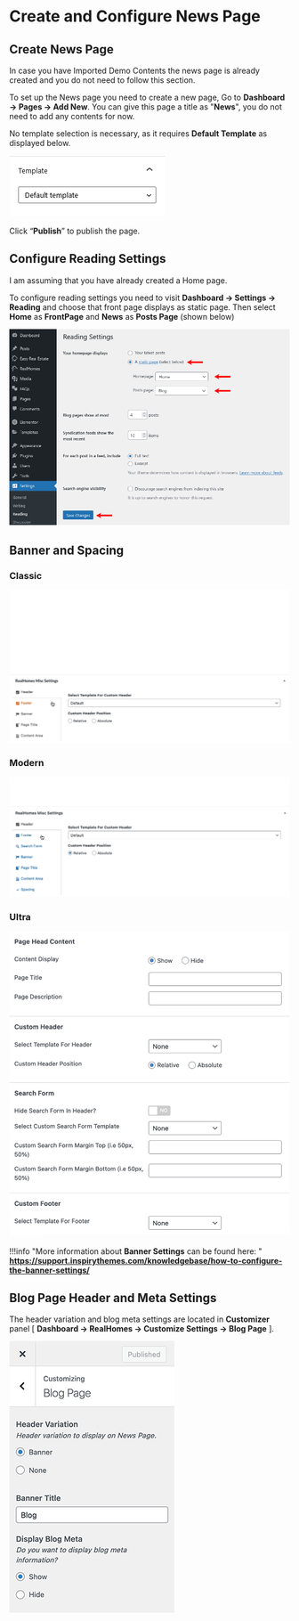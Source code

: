 # Create and Configure News Page

## Create News Page

In case you have Imported Demo Contents the news page is already created and you do not need to follow this section.

To set up the News page you need to create a new page, Go to **Dashboard → Pages → Add New**. You can give this page a title as "**News**", you do not need to add any contents for now.

No template selection is necessary, as it requires **Default Template** as displayed below.

![Create News Page](images/news-page/create-news-page.png)

Click “**Publish**” to publish the page.

## Configure Reading Settings

I am assuming that you have already created a Home page.

To configure reading settings you need to visit **Dashboard → Settings → Reading** and choose that front page displays as static page. Then select **Home** as **FrontPage** and **News** as **Posts Page** (shown below)

![Configure Reading Settings](images/import-demo/home-and-blog-settings.png)
## Banner and Spacing 

### **Classic**
![Banner And Spacing](images/create-pages/banner-spacing-classic.gif)

### **Modern**
![Banner And Spacing](images/create-pages/modern-banner-spacing-full.gif)

### **Ultra**
![Banner And Spacing](images/create-pages/ultra-banner-spacing-full.png)

!!!info "More information about **Banner Settings** can be found here: "
    **https://support.inspirythemes.com/knowledgebase/how-to-configure-the-banner-settings/**

## Blog Page Header and Meta Settings

The header variation and blog meta settings are located in **Customizer** panel [ **Dashboard → RealHomes → Customize Settings → Blog Page** ].

![Header Variation & Meta Settings](images/news-page/header-variation-and-meta-settings.png)